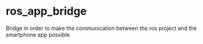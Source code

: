 # ros_app_bridge
Bridge in order to make the communication between the ros project and the smartphone app possible
